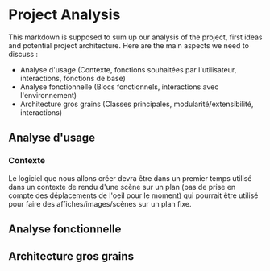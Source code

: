 # Project Analysis
This markdown is supposed to sum up our analysis of the project, first ideas and potential project architecture. 
Here are the main aspects we need to discuss : 
* Analyse d'usage (Contexte, fonctions souhaitées par l'utilisateur, interactions, fonctions de base)
* Analyse fonctionnelle (Blocs fonctionnels, interactions avec l'environnement)
* Architecture gros grains (Classes principales, modularité/extensibilité, interactions)

## Analyse d'usage
### Contexte 
Le logiciel que nous allons créer devra être dans un premier temps utilisé dans un contexte de rendu d'une scène sur un plan (pas de prise en compte des déplacements de l'oeil pour le moment) qui pourrait être utilisé pour faire des affiches/images/scènes sur un plan fixe.

## Analyse fonctionnelle 

## Architecture gros grains
